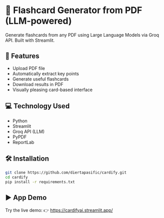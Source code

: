 # 🧠 Flashcard Generator from PDF (LLM-powered)

Generate flashcards from any PDF using Large Language Models via Groq API. Built with Streamlit.

## 🚀 Features

- Upload PDF file
- Automatically extract key points
- Generate useful flashcards
- Download results in PDF
- Visually pleasing card-based interface

## 💻 Technology Used

- Python
- Streamlit
- Groq API (LLM)
- PyPDF
- ReportLab

## 🛠️ Installation

```bash
git clone https://github.com/diertapasific/cardify.git
cd cardify
pip install -r requirements.txt
```

## ▶️ App Demo

Try the live demo: 👉 https://cardifyai.streamlit.app/